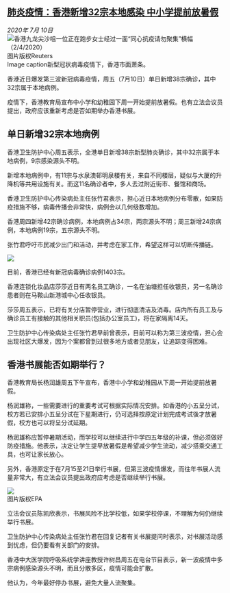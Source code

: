 <!--1594385203000-->
[肺炎疫情：香港新增32宗本地感染 中小学提前放暑假](http://www.bbc.com/zhongwen/simp/chinese-news-53364861)
------

<div><i>2020年 7月 10日</i></div><div><div class="story-body__inner" property="articleBody"><div class="media-landscape has-caption full-width lead"><span class="image-and-copyright-container"><img class="js-image-replace" alt="香港九龙尖沙咀一位正在跑步女士经过一面“同心抗疫请勿聚集”横幅（2/4/2020）" src="https://images.weserv.nl/?url=ichef.bbci.co.uk/news/640/cpsprodpb/11EB8/production/_112200437_hi060899916.jpg"><span class="off-screen">图片版权</span><span class="story-image-copyright">Reuters</span></span><figcaption class="media-caption"><span class="off-screen">Image caption</span><span class="media-caption__text">新型冠状病毒疫情下，香港市面萧条。</span></figcaption></div><p class="story-body__introduction">香港近日爆发第三波新冠病毒疫情，周五（7月10日）单日新增38宗确诊，其中32宗属于本地病例。</p><div id="bbccom_mpu_3" class="bbccom_slot mpu-ad" aria-hidden="true"><div class="bbccom_advert"></div></div><p>疫情下，香港教育局宣布中小学和幼稚园下周一开始提前放暑假。也有立法会议员提出，政府应该重新考虑是否如期举办香港书展。</p><h2 class="story-body__crosshead">单日新增32宗本地病例</h2><p>香港卫生防护中心周五表示，全港单日新增38宗新型肺炎确诊，其中32宗属于本地病例，9宗感染源头不明。</p><div id="bbccom_mpu_1_2" class="bbccom_slot mpu-ad" aria-hidden="true"><div class="bbccom_advert"></div></div><p>新增本地病例中，有11宗与水泉澳邨明泉楼有关，来自不同楼层，疑似与大厦的升降机等共用设施有关。而这11名确诊者中，多人去过附近街市、餐馆和商场。</p><p>香港卫生防护中心传染病处主任张竹君表示，担心近日本地病例分布零散，如果防疫措施不够，病毒传播会非常快，病例会以几何级数增加。</p><p>香港周四新增42宗确诊病例，本地病例占34宗，两宗源头不明；周三新增24宗病例，本地病例19宗，五宗源头不明。</p><p>张竹君呼吁市民减少出门和活动，并考虑在家工作，希望这样可以切断传播链。</p><div class="media-landscape no-caption full-width"><span class="image-and-copyright-container"><img src="https://images.weserv.nl/?url=ichef.bbci.co.uk/news/640/cpsprodpb/EB9F/production/_110791306_whatsappimage2020-02-06at4.09.34am.jpg"><br></span></div><p>目前，香港已经有新冠病毒确诊病例1403宗。</p><p>香港连锁化妆品店莎莎近日有两名员工确诊，一名在油塘担任收银员，另一名确诊患者则在马鞍山新港城中心任收银员。</p><p>莎莎周五表示，已将有关分店暂停营业，进行彻底清洁及消毒。店内所有员工及与确诊员工有接触的其他相关职员(包括办公室员工)，将在家隔离14天。</p><p>卫生防护中心传染病处主任张竹君早前曾表示，目前可以称为第三波疫情，担心会出现社区大爆发，因为个案都曾到过很多地方或者见朋友，让追踪变得困难。</p><h2 class="story-body__crosshead">香港书展能否如期举行？</h2><p>香港教育局长杨润雄周五下午宣布，香港中小学和幼稚园从下周一开始提前放暑假。</p><p>杨润雄称，一些需要进行的重要考试可根据实际情况安排。如香港的小五呈分试，校方若已安排小五呈分试在下星期进行，仍可选择按原定计划完成考试後才放暑假，校方也可以将呈分试延期。</p><p>杨润雄称应暂停暑期活动，而学校可以继续进行中学四五年级的补课，但必须做好防疫措施。他表示，决定让学生提早放暑假是希望减少学生流动，减少搭乘交通工具，也可让家长放心。</p><p>另外，香港原定于在7月15至21日举行书展，但第三波疫情爆发，而往年书展人流量非常大，有立法会议员提出政府应考虑是否继续举行书展。</p><div class="media-landscape no-caption full-width"><span class="image-and-copyright-container"><img src="https://images.weserv.nl/?url=ichef.bbci.co.uk/news/640/cpsprodpb/0ACD/production/_102656720_hi048222150.jpg"><br><span class="off-screen">图片版权</span><span class="story-image-copyright">EPA</span></span></div><p>立法会议员陈凯欣表示，书展风险不比学校低，如果学校停课，不理解为何仍继续举行书展。</p><p>卫生防护中心传染病处主任张竹君在回复记者有关书展提问时表示，对书展活动感到忧虑，但仍要看有关部门的安排。</p><p>香港中大医学院呼吸系统学讲座教授许树昌周五在电台节目表示，新一波疫情中多宗病例感染源头不明，而且分散多区，疫情可能会扩散。</p><p>他认为，今年最好停办书展，避免大量人流聚集。</p></div></div>
